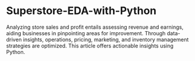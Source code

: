 # Superstore-EDA-with-Python
Analyzing store sales and profit entails assessing revenue and earnings, aiding businesses in pinpointing areas for improvement. Through data-driven insights, operations, pricing, marketing, and inventory management strategies are optimized. This article offers actionable insights using Python.
